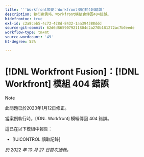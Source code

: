 ```yaml
---
title: '''Workfront聚變：Workfront模組的404錯誤'
description: 執行案例時，Workfront模組會傳回404錯誤。
hidefromtoc: true
exl-id: c2a8ceb5-4c72-428d-8432-1aa394388ddd
source-git-commit: 62d6d8659079211804d2a270b181272ac7b0eede
workflow-type: tm+mt
source-wordcount: '49'
ht-degree: 55%

---
```


# [!DNL Workfront Fusion]：[!DNL Workfront] 模組 404 錯誤

>[!NOTE]
>
>此問題已於2023年1月12日修正。

當案例執行時，[!DNL Workfront] 模組傳回 404 錯誤。

這已在以下模組中報告：

* [!UICONTROL 讀取記錄]

_於 2022 年 10 月 27 日首次通報。_
